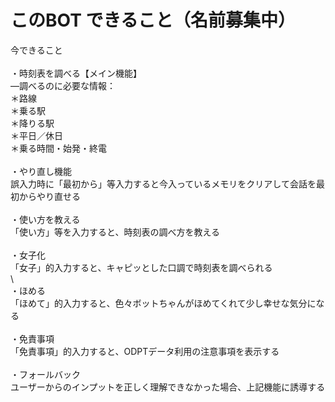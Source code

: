 # このBOT できること（名前募集中）

今できること\
\
・時刻表を調べる【メイン機能】\
	―調べるのに必要な情報：\
	＊路線\
	＊乗る駅\
	＊降りる駅\
	＊平日／休日\
	＊乗る時間・始発・終電\
\
・やり直し機能\
	誤入力時に「最初から」等入力すると今入っているメモリをクリアして会話を最初からやり直せる\
\
・使い方を教える\
	「使い方」等を入力すると、時刻表の調べ方を教える\
\
・女子化\
	「女子」的入力すると、キャピッとした口調で時刻表を調べられる\
\	
・ほめる\
	「ほめて」的入力すると、色々ボットちゃんがほめてくれて少し幸せな気分になる\
\
・免責事項\
	「免責事項」的入力すると、ODPTデータ利用の注意事項を表示する\
\
・フォールバック\
	ユーザーからのインプットを正しく理解できなかった場合、上記機能に誘導する
